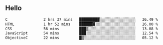 ## Hello
<!--START_SECTION:waka-->

```txt
C                2 hrs 37 mins   █████████░░░░░░░░░░░░░░░░   36.49 %
HTML             1 hr 52 mins    ██████▓░░░░░░░░░░░░░░░░░░   26.00 %
CSS              56 mins         ███▒░░░░░░░░░░░░░░░░░░░░░   13.08 %
JavaScript       54 mins         ███░░░░░░░░░░░░░░░░░░░░░░   12.54 %
ObjectiveC       22 mins         █▒░░░░░░░░░░░░░░░░░░░░░░░   05.12 %
```

<!--END_SECTION:waka-->
